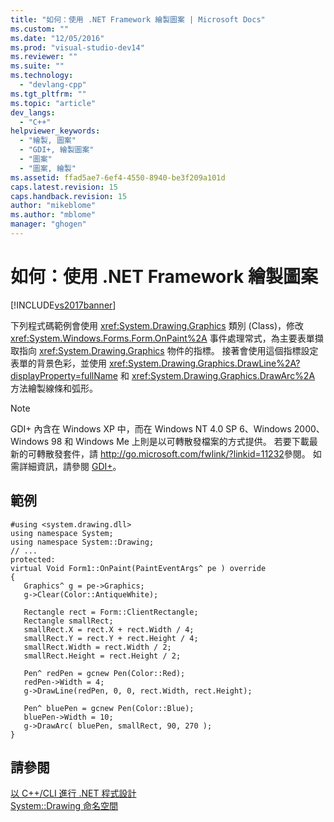 ```yaml
---
title: "如何：使用 .NET Framework 繪製圖案 | Microsoft Docs"
ms.custom: ""
ms.date: "12/05/2016"
ms.prod: "visual-studio-dev14"
ms.reviewer: ""
ms.suite: ""
ms.technology: 
  - "devlang-cpp"
ms.tgt_pltfrm: ""
ms.topic: "article"
dev_langs: 
  - "C++"
helpviewer_keywords: 
  - "繪製, 圖案"
  - "GDI+, 繪製圖案"
  - "圖案"
  - "圖案, 繪製"
ms.assetid: ffad5ae7-6ef4-4550-8940-be3f209a101d
caps.latest.revision: 15
caps.handback.revision: 15
author: "mikeblome"
ms.author: "mblome"
manager: "ghogen"
---
```

# 如何：使用 .NET Framework 繪製圖案
[!INCLUDE[vs2017banner](../assembler/inline/includes/vs2017banner.md)]

下列程式碼範例會使用 <xref:System.Drawing.Graphics> 類別 \(Class\)，修改 <xref:System.Windows.Forms.Form.OnPaint%2A> 事件處理常式，為主要表單擷取指向 <xref:System.Drawing.Graphics> 物件的指標。  接著會使用這個指標設定表單的背景色彩，並使用 <xref:System.Drawing.Graphics.DrawLine%2A?displayProperty=fullName> 和 <xref:System.Drawing.Graphics.DrawArc%2A> 方法繪製線條和弧形。  
  
> [!NOTE]
>  GDI\+ 內含在 Windows XP 中，而在 Windows NT 4.0 SP 6、Windows 2000、Windows 98 和 Windows Me 上則是以可轉散發檔案的方式提供。  若要下載最新的可轉散發套件，請 [http:\/\/go.microsoft.com\/fwlink\/?linkid\=11232](http://go.microsoft.com/fwlink/?linkid=11232)參閱。  如需詳細資訊，請參閱 [GDI\+](_gdiplus_GDI_start_cpp)。  
  
## 範例  
  
```  
#using <system.drawing.dll>  
using namespace System;  
using namespace System::Drawing;  
// ...  
protected:   
virtual Void Form1::OnPaint(PaintEventArgs^ pe ) override  
{  
   Graphics^ g = pe->Graphics;  
   g->Clear(Color::AntiqueWhite);  
  
   Rectangle rect = Form::ClientRectangle;  
   Rectangle smallRect;  
   smallRect.X = rect.X + rect.Width / 4;  
   smallRect.Y = rect.Y + rect.Height / 4;  
   smallRect.Width = rect.Width / 2;  
   smallRect.Height = rect.Height / 2;  
  
   Pen^ redPen = gcnew Pen(Color::Red);  
   redPen->Width = 4;  
   g->DrawLine(redPen, 0, 0, rect.Width, rect.Height);  
  
   Pen^ bluePen = gcnew Pen(Color::Blue);  
   bluePen->Width = 10;  
   g->DrawArc( bluePen, smallRect, 90, 270 );  
}  
```  
  
## 請參閱  
 [以 C\+\+\/CLI 進行 .NET 程式設計](../dotnet/dotnet-programming-with-cpp-cli-visual-cpp.md)   
 [System::Drawing 命名空間](https://msdn.microsoft.com/en-us/library/system.drawing.aspx)